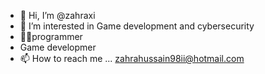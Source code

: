 - 👋 Hi, I’m @zahraxi
- 👀 I’m interested in Game development and cybersecurity
- 👩‍💻programmer 
- Game developmer
- 📫 How to reach me ... zahrahussain98ii@hotmail.com

<!---
zahraxi/zahraxi is a ✨ special ✨ repository because its `README.md` (this file) appears on your GitHub profile.
You can click the Preview link to take a look at your changes.
--->
